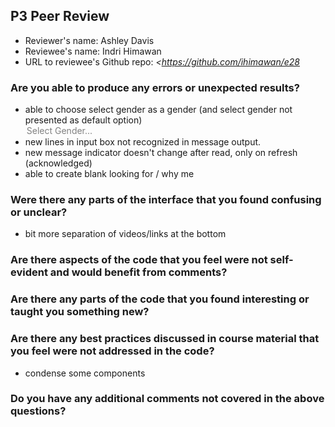 ## P3 Peer Review

- Reviewer's name: Ashley Davis
- Reviewee's name: Indri Himawan
- URL to reviewee's Github repo: _<https://github.com/ihimawan/e28_

### Are you able to produce any errors or unexpected results?

- able to choose select gender as a gender (and select gender not presented as default option)
  <option disabled :value=null>Select Gender...</option>
- new lines in input box not recognized in message output.
- new message indicator doesn't change after read, only on refresh (acknowledged)
- able to create blank looking for / why me

### Were there any parts of the interface that you found confusing or unclear?

- bit more separation of videos/links at the bottom

### Are there aspects of the code that you feel were not self-evident and would benefit from comments?

### Are there any parts of the code that you found interesting or taught you something new?

### Are there any best practices discussed in course material that you feel were not addressed in the code?

- condense some components

### Do you have any additional comments not covered in the above questions?
